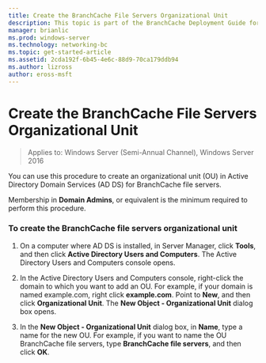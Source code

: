 ```yaml
---
title: Create the BranchCache File Servers Organizational Unit
description: This topic is part of the BranchCache Deployment Guide for Windows Server 2016, which demonstrates how to deploy BranchCache in distributed and hosted cache modes to optimize WAN bandwidth usage in branch offices
manager: brianlic
ms.prod: windows-server
ms.technology: networking-bc
ms.topic: get-started-article
ms.assetid: 2cda192f-6b45-4e6c-88d9-70ca179ddb94
ms.author: lizross
author: eross-msft
---
```

# Create the BranchCache File Servers Organizational Unit

>Applies to: Windows Server (Semi-Annual Channel), Windows Server 2016

You can use this procedure to create an organizational unit (OU) in Active Directory Domain Services (AD DS) for BranchCache file servers.  
  
Membership in **Domain Admins**, or equivalent is the minimum required to perform this procedure.  
  
### To create the BranchCache file servers organizational unit  
  
1.  On a computer where AD DS is installed, in Server Manager, click **Tools**, and then click **Active Directory Users and Computers**. The Active Directory Users and Computers console opens.  
  
2.  In the Active Directory Users and Computers console, right-click the domain to which you want to add an OU. For example, if your domain is named example.com, right click **example.com**. Point to **New**, and then click **Organizational Unit**. The **New Object - Organizational Unit** dialog box opens.  
  
3.  In the **New Object - Organizational Unit** dialog box, in **Name**, type a name for the new OU. For example, if you want to name the OU BranchCache file servers, type **BranchCache file servers**, and then click **OK**.  
  


